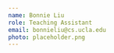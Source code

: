 ```yaml
---
name: Bonnie Liu
role: Teaching Assistant
email: bonnieliu@cs.ucla.edu
photo: placeholder.png
---
```

